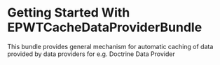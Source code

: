 Getting Started With EPWTCacheDataProviderBundle
===========================

This bundle provides general mechanism for automatic caching of data provided by data providers for e.g. Doctrine Data Provider